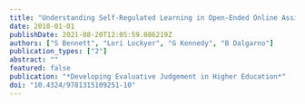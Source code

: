 ```yaml
---
title: "Understanding Self-Regulated Learning in Open-Ended Online Assignment Tasks"
date: 2018-01-01
publishDate: 2021-08-20T12:05:59.086219Z
authors: ["S Bennett", "Lori Lockyer", "G Kennedy", "B Dalgarno"]
publication_types: ["2"]
abstract: ""
featured: false
publication: "*Developing Evaluative Judgement in Higher Education*"
doi: "10.4324/9781315109251-10"
---
```



